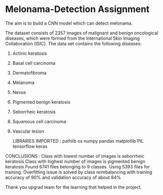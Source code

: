# Melonama-Detection Assignment

The aim is to build a CNN model which can detect melonama.

The dataset consists of 2357 images of malignant and benign oncological diseases, which were formed from the International Skin Imaging Collaboration (ISIC).
The data set contains the following diseases:
1. Actinic keratosis
2. Basal cell carcinoma
3. Dermatofibroma
4. Melanoma
5. Nevus
6. Pigmented benign keratosis
7. Seborrheic keratosis
8. Squamous cell carcinoma
9. Vascular lesion

    LIBRARIES IMPORTED :
pathlib
os
numpy
pandas
matplotlib
PIL
tensorflow
keras

  CONCLUSIONS :
Class with lowest number of images is seborrheic keratosis
Class with highest number of images is pigmented benign keratosis
Found 6741 files belonging to 9 classes.
Using 5393 files for training.
Overfitting issue is solved by class reimbalancing with training accuracy of 90% and validation accuracy of about 84%

Thank you upgrad team for the learning that helped in the project.



